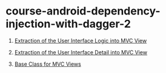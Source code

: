 # course-android-dependency-injection-with-dagger-2


1. [Extraction of the User Interface Logic into MVC View](https://github.com/YamamotoDesu/course-android-dependency-injection-with-dagger-2/commit/bf640b33ec10ac4aee193a4c641e3417e91c6068)

2. [Extraction of the User Interface Detail into MVC View](https://github.com/YamamotoDesu/course-android-dependency-injection-with-dagger-2/commit/18b3e3934dda75c1f24b0c7f8bf30f7df969583a)

3. [Base Class for MVC Views]()
